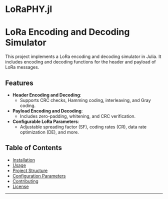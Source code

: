 # LoRaPHY.jl

# LoRa Encoding and Decoding Simulator

This project implements a LoRa encoding and decoding simulator in Julia. It includes encoding and decoding functions for the header and payload of LoRa messages.

## Features
- **Header Encoding and Decoding**:
  - Supports CRC checks, Hamming coding, interleaving, and Gray coding.
- **Payload Encoding and Decoding**:
  - Includes zero-padding, whitening, and CRC verification.
- **Configurable LoRa Parameters**:
  - Adjustable spreading factor (SF), coding rates (CR), data rate optimization (DE), and more.

## Table of Contents
- [Installation](#installation)
- [Usage](#usage)
- [Project Structure](#project-structure)
- [Configuration Parameters](#configuration-parameters)
- [Contributing](#contributing)
- [License](#license)

---
